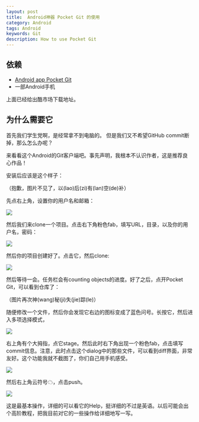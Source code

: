 ```yaml
---
layout: post
title:  Android神器 Pocket Git 的使用
category: Android
tags: Android
keywords: Git
description: How to use Pocket Git
---
```


## 依赖

+ [Android app Pocket Git](http://www.coolapk.com/apk/com.aor.pocketgit)
+ 一部Android手机

上面已经给出酷市场下载地址。

## 为什么需要它

首先我们学生党啊，是经常拿不到电脑的。
但是我们又不希望GitHub commit断掉，那么怎么办呢？

来看看这个Android的Git客户端吧。事先声明，我根本不认识作者，这是推荐良心作品！

安装后应该是这个样子：

（抱歉，图片不见了，以(lao)后(zi)有(lan)空(de)补）

先点右上角，设置你的用户名和邮箱：

![](https://coding.net/u/ice1000/p/Images/git/raw/master/img/Screenshot_2017-01-16-19-16-42-05.png)

然后我们来clone一个项目。点击右下角粉色fab，填写URL，目录，以及你的用户名，密码：

![](https://coding.net/u/ice1000/p/Images/git/raw/master/img/Screenshot_2017-01-16-19-17-04-73.png)

然后你的项目创建好了。点击它，然后clone:

![](https://coding.net/u/ice1000/p/Images/git/raw/master/img/Screenshot_2017-01-16-19-43-07-60.png)

然后等待一会。任务栏会有counting objects的进度。好了之后，点开Pocket Git，可以看到仓库了：

（图片再次神(wang)秘(ji)失(jie)踪(le)）

随便修改一个文件，然后你会发现它右边的图标变成了蓝色问号。长按它，然后进入多项选择模式，

![](https://coding.net/u/ice1000/p/Images/git/raw/master/img/Screenshot_2017-01-16-19-43-32-77.png)

右上角有个大拇指，点它stage。然后此时右下角出现一个粉色fab，点击填写commit信息。注意，此时点击这个dialog中的那些文件，可以看到diff界面，非常友好。这个功能我就不截图了，你们自己用手机感受。

![](https://coding.net/u/ice1000/p/Images/git/raw/master/img/Screenshot_2017-01-16-19-43-47-27.png)

然后右上角云符号☁，点击push。

![](https://coding.net/u/ice1000/p/Images/git/raw/master/img/Screenshot_2017-01-16-19-43-52-04.png)

这是最基本操作，详细的可以看它的Help，挺详细的不过是英语。以后可能会出个高阶教程，把我目前对它的一些操作给详细地写一写。
